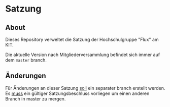 # Satzung
## About
Dieses Repository verweltet die Satzung der Hochschulgruppe "Flux" am KIT.

Die aktuelle Version nach Mitgliederversammlung befindet sich immer auf dem ``master`` branch.

## Änderungen
Für Änderungen an dieser Satzung [soll](https://www.rfc-editor.org/rfc/rfc2119) ein separater branch erstellt werden. Es [muss](https://www.rfc-editor.org/rfc/rfc2119) ein gültiger Satzungsbeschluss vorliegen um einen anderen Branch in master zu mergen.